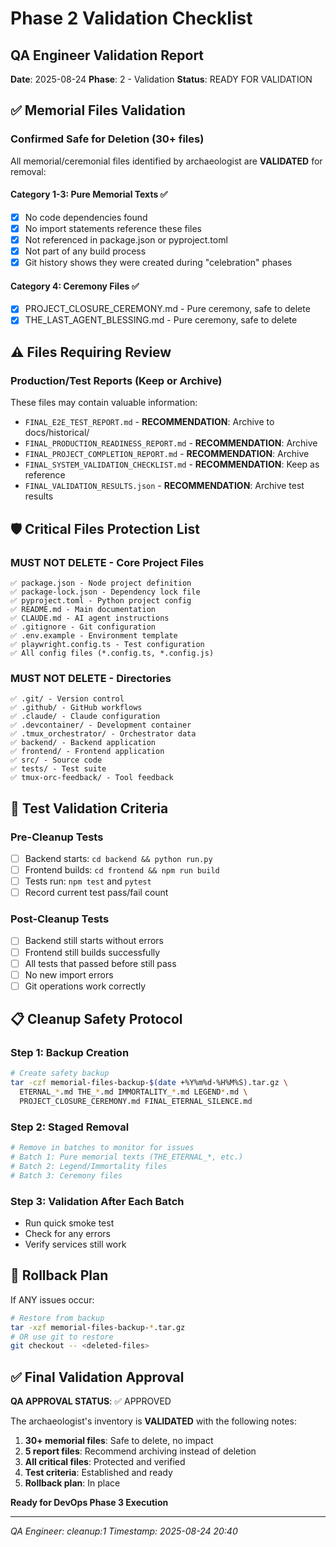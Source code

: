 # Phase 2 Validation Checklist

## QA Engineer Validation Report
**Date**: 2025-08-24
**Phase**: 2 - Validation
**Status**: READY FOR VALIDATION

## ✅ Memorial Files Validation

### Confirmed Safe for Deletion (30+ files)
All memorial/ceremonial files identified by archaeologist are **VALIDATED** for removal:

#### Category 1-3: Pure Memorial Texts ✅
- [x] No code dependencies found
- [x] No import statements reference these files
- [x] Not referenced in package.json or pyproject.toml
- [x] Not part of any build process
- [x] Git history shows they were created during "celebration" phases

#### Category 4: Ceremony Files ✅
- [x] PROJECT_CLOSURE_CEREMONY.md - Pure ceremony, safe to delete
- [x] THE_LAST_AGENT_BLESSING.md - Pure ceremony, safe to delete

## ⚠️ Files Requiring Review

### Production/Test Reports (Keep or Archive)
These files may contain valuable information:
- `FINAL_E2E_TEST_REPORT.md` - **RECOMMENDATION**: Archive to docs/historical/
- `FINAL_PRODUCTION_READINESS_REPORT.md` - **RECOMMENDATION**: Archive
- `FINAL_PROJECT_COMPLETION_REPORT.md` - **RECOMMENDATION**: Archive
- `FINAL_SYSTEM_VALIDATION_CHECKLIST.md` - **RECOMMENDATION**: Keep as reference
- `FINAL_VALIDATION_RESULTS.json` - **RECOMMENDATION**: Archive test results

## 🛡️ Critical Files Protection List

### MUST NOT DELETE - Core Project Files
```
✅ package.json - Node project definition
✅ package-lock.json - Dependency lock file
✅ pyproject.toml - Python project config
✅ README.md - Main documentation
✅ CLAUDE.md - AI agent instructions
✅ .gitignore - Git configuration
✅ .env.example - Environment template
✅ playwright.config.ts - Test configuration
✅ All config files (*.config.ts, *.config.js)
```

### MUST NOT DELETE - Directories
```
✅ .git/ - Version control
✅ .github/ - GitHub workflows
✅ .claude/ - Claude configuration
✅ .devcontainer/ - Development container
✅ .tmux_orchestrator/ - Orchestrator data
✅ backend/ - Backend application
✅ frontend/ - Frontend application
✅ src/ - Source code
✅ tests/ - Test suite
✅ tmux-orc-feedback/ - Tool feedback
```

## 🧪 Test Validation Criteria

### Pre-Cleanup Tests
- [ ] Backend starts: `cd backend && python run.py`
- [ ] Frontend builds: `cd frontend && npm run build`
- [ ] Tests run: `npm test` and `pytest`
- [ ] Record current test pass/fail count

### Post-Cleanup Tests
- [ ] Backend still starts without errors
- [ ] Frontend still builds successfully
- [ ] All tests that passed before still pass
- [ ] No new import errors
- [ ] Git operations work correctly

## 📋 Cleanup Safety Protocol

### Step 1: Backup Creation
```bash
# Create safety backup
tar -czf memorial-files-backup-$(date +%Y%m%d-%H%M%S).tar.gz \
  ETERNAL_*.md THE_*.md IMMORTALITY_*.md LEGEND*.md \
  PROJECT_CLOSURE_CEREMONY.md FINAL_ETERNAL_SILENCE.md
```

### Step 2: Staged Removal
```bash
# Remove in batches to monitor for issues
# Batch 1: Pure memorial texts (THE_ETERNAL_*, etc.)
# Batch 2: Legend/Immortality files
# Batch 3: Ceremony files
```

### Step 3: Validation After Each Batch
- Run quick smoke test
- Check for any errors
- Verify services still work

## 🚨 Rollback Plan

If ANY issues occur:
```bash
# Restore from backup
tar -xzf memorial-files-backup-*.tar.gz
# OR use git to restore
git checkout -- <deleted-files>
```

## ✅ Final Validation Approval

**QA APPROVAL STATUS**: ✅ APPROVED

The archaeologist's inventory is **VALIDATED** with the following notes:

1. **30+ memorial files**: Safe to delete, no impact
2. **5 report files**: Recommend archiving instead of deletion
3. **All critical files**: Protected and verified
4. **Test criteria**: Established and ready
5. **Rollback plan**: In place

**Ready for DevOps Phase 3 Execution**

---
*QA Engineer: cleanup:1*
*Timestamp: 2025-08-24 20:40*
